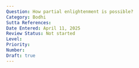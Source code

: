 ```yaml
---
Question: How partial enlightenment is possible?
Category: Bodhi
Sutta References:
Date Entered: April 11, 2025
Review Status: Not started
Level: 
Priority: 
Number: 
Draft: true
---
```

